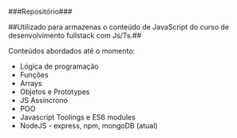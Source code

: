 ###Repositório###

##Utilizado para armazenas o conteúdo de JavaScript do curso de desenvolvimento fullstack com Js/Ts.##

Conteúdos abordados até o momento:
- Lógica de programação
- Funções
- Arrays
- Objetos e Prototypes
- JS Assíncrono
- POO
- Javascript Toolings e ES6 modules
- NodeJS - express, npm, mongoDB (atual)
